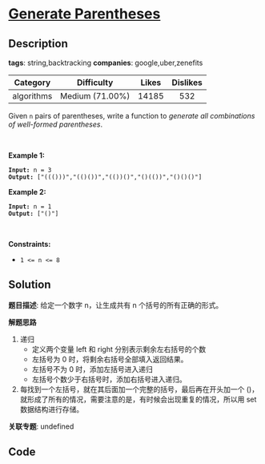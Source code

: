 # [Generate Parentheses](https://leetcode.com/problems/generate-parentheses/description/)

## Description

**tags**: string,backtracking
**companies**: google,uber,zenefits

| Category | Difficulty | Likes | Dislikes |
| :------: | :--------: | :---: | :------: |
| algorithms | Medium (71.00%) | 14185 | 532 |

<p>Given <code>n</code> pairs of parentheses, write a function to <em>generate all combinations of well-formed parentheses</em>.</p>

<p>&nbsp;</p>
<p><strong>Example 1:</strong></p>
<pre><code><strong>Input:</strong> n = 3
<strong>Output:</strong> ["((()))","(()())","(())()","()(())","()()()"]</code></pre><p><strong>Example 2:</strong></p>
<pre><code><strong>Input:</strong> n = 1
<strong>Output:</strong> ["()"]</code></pre>
<p>&nbsp;</p>
<p><strong>Constraints:</strong></p>

<ul>
	<li><code>1 &lt;= n &lt;= 8</code></li>
</ul>

## Solution

**题目描述**: 给定一个数字 n，让生成共有 n 个括号的所有正确的形式。

**解题思路**

1. 递归
   - 定义两个变量 left 和 right 分别表示剩余左右括号的个数
   - 左括号为 0 时，将剩余右括号全部填入返回结果。
   - 左括号不为 0 时，添加左括号进入递归
   - 左括号个数少于右括号时，添加右括号进入递归。
2. 每找到一个左括号，就在其后面加一个完整的括号，最后再在开头加一个 ()，就形成了所有的情况，需要注意的是，有时候会出现重复的情况，所以用 set 数据结构进行存储。

**关联专题**: undefined

## Code
